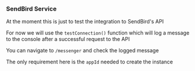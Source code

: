 ### SendBird Service
At the moment this is just to test the integration to SendBird's API

For now we will use the `testConnection()` function which will log a message to the console after a successful request to the API

You can navigate to `/messenger` and check the logged message

The only requirement here is the `appId` needed to create the instance